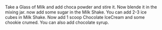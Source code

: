 Take a Glass of Milk and add choca powder and stire it.
Now blende it in the mixing jar.
now add some sugar in the Milk Shake.
You can add 2-3 ice cubes in Milk Shake.
Now add 1 scoop Chocolate IceCream and some chookie crumed.
You can also add chocolate syrup.